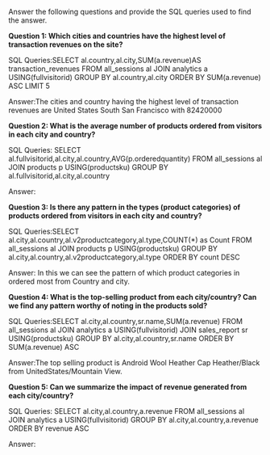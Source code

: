 Answer the following questions and provide the SQL queries used to find the answer.

    
**Question 1: Which cities and countries have the highest level of transaction revenues on the site?**


SQL Queries:SELECT al.country,al.city,SUM(a.revenue)AS transaction_revenues
            FROM all_sessions al
            JOIN analytics a USING(fullvisitorid)
            GROUP BY al.country,al.city
            ORDER BY SUM(a.revenue) ASC
            LIMIT 5



Answer:The cities and country having the highest level of transaction revenues are United States South San Francisco with 82420000




**Question 2: What is the average number of products ordered from visitors in each city and country?**


SQL Queries:  SELECT al.fullvisitorid,al.city,al.country,AVG(p.orderedquantity)
              FROM all_sessions al
              JOIN products p USING(productsku)
               GROUP BY al.fullvisitorid,al.city,al.country



Answer:





**Question 3: Is there any pattern in the types (product categories) of products ordered from visitors in each city and country?**


SQL Queries:SELECT al.city,al.country,al.v2productcategory,al.type,COUNT(*) as Count
            FROM all_sessions al
            JOIN products p USING(productsku)
            GROUP BY al.city,al.country,al.v2productcategory,al.type
            ORDER BY count DESC



Answer: In this we can see the pattern of which product categories in ordered most from Country and city.





**Question 4: What is the top-selling product from each city/country? Can we find any pattern worthy of noting in the products sold?**


SQL Queries:SELECT al.city,al.country,sr.name,SUM(a.revenue)
            FROM all_sessions al
           JOIN analytics a USING(fullvisitorid)
           JOIN sales_report sr USING(productsku)
           GROUP BY al.city,al.country,sr.name
           ORDER BY SUM(a.revenue) ASC



Answer:The top selling product is Android Wool Heather Cap Heather/Black from UnitedStates/Mountain View.





**Question 5: Can we summarize the impact of revenue generated from each city/country?**

SQL Queries:  SELECT al.city,al.country,a.revenue
             FROM all_sessions al
            JOIN analytics a USING(fullvisitorid)
            GROUP BY al.city,al.country,a.revenue
             ORDER BY revenue ASC



Answer:







